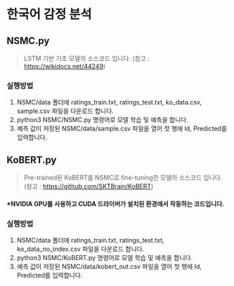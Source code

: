 # 한국어 감정 분석
## NSMC.py 

> LSTM 기반 기초 모델의 소스코드 입니다. (참고 : https://wikidocs.net/44249)

### 실행방법
1. NSMC/data 폴더에  ratings_train.txt, ratings_test.txt, ko_data.csv, sample.csv 파일을 다운로드 합니다.
2. python3 NSMC/NSMC.py 명령어로 모델 학습 및 예측을 합니다.
3. 예측 값이 저장된 NSMC/data/sample.csv 파일을 열어 첫 행에 Id, Predicted를 입력합니다.

## KoBERT.py

> Pre-trained된 KoBERT를 NSMC로 fine-tuning한 모델의 소스코드 입니다. 
(참고 : https://github.com/SKTBrain/KoBERT)
#### *NVIDIA GPU를 사용하고 CUDA 드라이버가 설치된 환경에서 작동하는 코드입니다.

### 실행방법
1. NSMC/data 폴더에  ratings_train.txt, ratings_test.txt, ko_data_no_index.csv 파일을 다운로드 합니다.
2. python3 NSMC/KoBERT.py 명령어로 모델 학습 및 예측을 합니다.
3. 예측 값이 저장된 NSMC/data/kobert_out.csv 파일을 열어 첫 행에 Id, Predicted를 입력합니다.
